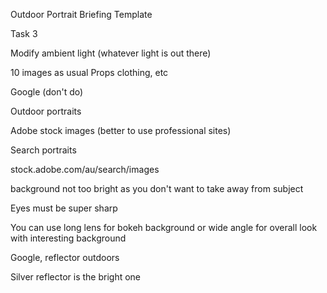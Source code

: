 Outdoor Portrait Briefing Template

Task 3

Modify ambient light (whatever light is out there)

10 images as usual
Props clothing, etc

Google (don't do)

Outdoor portraits

Adobe stock images (better to use professional sites)

Search portraits

stock.adobe.com/au/search/images

background not too bright as you don't want to take away from subject

Eyes must be super sharp

You can use long lens for bokeh background or wide angle for overall look with interesting background

Google, reflector outdoors

Silver reflector is the bright one
